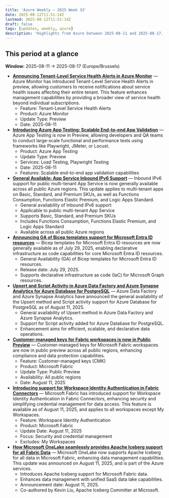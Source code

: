 ```yaml
---
title: 'Azure Weekly – 2025 Week 33'
date: 2025-08-12T11:51:14Z
lastmod: 2025-08-12T11:51:14Z
draft: false
tags: [updates, weekly, azure]
description: 'Highlights from Azure between 2025-08-11 and 2025-08-17.'
---
```

## This period at a glance

**Window:** 2025-08-11 → 2025-08-17 (Europe/Brussels)

- **[Announcing Tenant-Level Service Health Alerts in Azure Monitor](<https://azure.microsoft.com/updates?id=499776>)** — Azure Monitor has introduced Tenant-Level Service Health Alerts in preview, allowing customers to receive notifications about service health issues affecting their entire tenant. This feature enhances management capabilities by providing a broader view of service health beyond individual subscriptions.
  - Feature: Tenant-Level Service Health Alerts
  - Product: Azure Monitor
  - Update Type: Preview
  - Date: 2025-08-11
- **[Introducing Azure App Testing: Scalable End-to-end App Validation](<https://azure.microsoft.com/updates?id=500203>)** — Azure App Testing is now in Preview, allowing developers and QA teams to conduct large-scale functional and performance tests using frameworks like Playwright, JMeter, or Locust.
  - Product: Azure App Testing
  - Update Type: Preview
  - Services: Load Testing, Playwright Testing
  - Date: 2025-08-11
  - Features: Scalable end-to-end app validation capabilities
- **[General Available: App Service Inbound IPv6 Support](<https://azure.microsoft.com/updates?id=499998>)** — Inbound IPv6 support for public multi-tenant App Service is now generally available across all public Azure regions. This update applies to multi-tenant apps on Basic, Standard, and Premium SKUs, as well as Functions Consumption, Functions Elastic Premium, and Logic Apps Standard.
  - General availability of Inbound IPv6 support
  - Applicable to public multi-tenant App Service
  - Supports Basic, Standard, and Premium SKUs
  - Includes Functions Consumption, Functions Elastic Premium, and Logic Apps Standard
  - Available across all public Azure regions
- **[Announcing GA of Bicep templates support for Microsoft Entra ID resources](https://devblogs.microsoft.com/identity/bicep-templates-for-microsoft-entra-id-resources-is-ga/)** — Bicep templates for Microsoft Entra ID resources are now generally available as of July 29, 2025, enabling declarative infrastructure as code capabilities for core Microsoft Entra ID resources.
  - General Availability (GA) of Bicep templates for Microsoft Entra ID resources.
  - Release date: July 29, 2025.
  - Supports declarative infrastructure as code (IaC) for Microsoft Graph resources.
- **[Upsert and Script Activity in Azure Data Factory and Azure Synapse Analytics for Azure Database for PostgreSQL](<https://azure.microsoft.com/updates?id=499748>)** — Azure Data Factory and Azure Synapse Analytics have announced the general availability of the Upsert method and Script activity support for Azure Database for PostgreSQL as of August 11, 2025.
  - General availability of Upsert method in Azure Data Factory and Azure Synapse Analytics.
  - Support for Script activity added for Azure Database for PostgreSQL.
  - Enhancement aims for efficient, scalable, and declarative data operations.
- **[Customer-managed keys for Fabric workspaces is now in Public Preview](https://blog.fabric.microsoft.com/en-US/blog/customer-managed-keys-for-fabric-workspaces-available-in-all-public-regions-now-preview/)** — Customer-managed keys for Microsoft Fabric workspaces are now in public preview across all public regions, enhancing compliance and data protection capabilities.
  - Feature: Customer-managed keys (CMK)
  - Product: Microsoft Fabric
  - Update Type: Public Preview
  - Availability: All public regions
  - Date: August 11, 2025
- **[Introducing support for Workspace Identity Authentication in Fabric Connectors](https://blog.fabric.microsoft.com/en-US/blog/announcing-support-for-workspace-identity-authentication-in-new-fabric-connectors-and-for-dataflow-gen2/)** — Microsoft Fabric has introduced support for Workspace Identity Authentication in Fabric Connectors, enhancing security and simplifying credential management for data access. This feature is available as of August 11, 2025, and applies to all workspaces except My Workspaces.
  - Feature: Workspace Identity Authentication
  - Product: Microsoft Fabric
  - Update Date: August 11, 2025
  - Focus: Security and credential management
  - Excludes: My Workspaces
- **[How Microsoft OneLake seamlessly provides Apache Iceberg support for all Fabric Data](https://blog.fabric.microsoft.com/en-US/blog/how-to-access-your-microsoft-fabric-tables-in-apache-iceberg-format/)** — Microsoft OneLake now supports Apache Iceberg for all data in Microsoft Fabric, enhancing data management capabilities. This update was announced on August 11, 2025, and is part of the Azure services.
  - Introduces Apache Iceberg support for Microsoft Fabric data.
  - Enhances data management with unified SaaS data lake capabilities.
  - Announcement date: August 11, 2025.
  - Co-authored by Kevin Liu, Apache Iceberg Committer at Microsoft.


